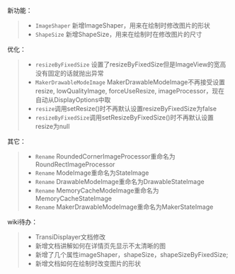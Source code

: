 新功能：
>* `ImageShaper` 新增ImageShaper，用来在绘制时修改图片的形状
>* `ShapeSize` 新增ShapeSize，用来在绘制时在修改图片的尺寸

优化：
>* `resizeByFixedSize` 设置了resizeByFixedSize但是ImageView的宽高没有固定的话就抛出异常
>* `MakerDrawableModeImage` MakerDrawableModeImage不再接受设置resize, lowQualityImage, forceUseResize, imageProcessor，现在自动从DisplayOptions中取
>* `resize`调用setResize()时不再默认设置resizeByFixedSize为false
>* `resizeByFixedSize`调用setResizeByFixedSize()时不再默认设置resize为null

其它：
>* `Rename` RoundedCornerImageProcessor重命名为RoundRectImageProcessor
>* `Rename` ModeImage重命名为StateImage
>* `Rename` DrawableModeImage重命名为DrawableStateImage
>* `Rename` MemoryCacheModeImage重命名为MemoryCacheStateImage
>* `Rename` MakerDrawableModeImage重命名为MakerStateImage

wiki待办：
>* TransiDisplayer文档修改
>* 新增文档讲解如何在详情页先显示不太清晰的图
>* 新增了几个属性imageShaper，shapeSize，shapeSizeByFixedSize;
>* 新增文档如何在绘制时改变图片的形状